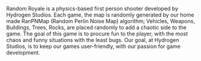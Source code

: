 Random Royale is a physics-based first person shooter developed by Hydrogen Studios.
Each game, the map is randomly generated by our home made RanPNMap (Random Perlin Noise Map) algorithm;
Vehicles, Weapons, Buildings, Trees, Rocks, are placed randomly to add a chaotic side to the game.
The goal of this game is to procure fun to the player, with the most chaos and funny situations with the least bugs.
Our goal, at Hydrogen Studios, is to keep our games user-friendly, with our passion for game development.

